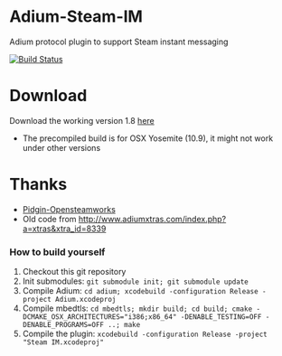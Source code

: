 Adium-Steam-IM
==============
Adium protocol plugin to support Steam instant messaging

[![Build Status](https://travis-ci.org/tripplet/Adium-Steam-IM.svg?branch=master)](https://travis-ci.org/tripplet/Adium-Steam-IM)

Download
========
Download the working version 1.8 [here](https://github.com/tripplet/Adium-Steam-IM/releases/tag/v1.8)
* The precompiled build is for OSX Yosemite (10.9), it might not work under other versions



Thanks
======
* [Pidgin-Opensteamworks](https://code.google.com/p/pidgin-opensteamworks/)
* Old code from http://www.adiumxtras.com/index.php?a=xtras&xtra_id=8339


### How to build yourself
1. Checkout this git repository
2. Init submodules:
   `git submodule init; git submodule update`
5. Compile Adium:
   `cd adium; xcodebuild -configuration Release -project Adium.xcodeproj`
6. Compile mbedtls:
   `cd mbedtls; mkdir build; cd build; cmake -DCMAKE_OSX_ARCHITECTURES="i386;x86_64" -DENABLE_TESTING=OFF -DENABLE_PROGRAMS=OFF ..; make`
7. Compile the plugin:
   `xcodebuild -configuration Release -project "Steam IM.xcodeproj"`
